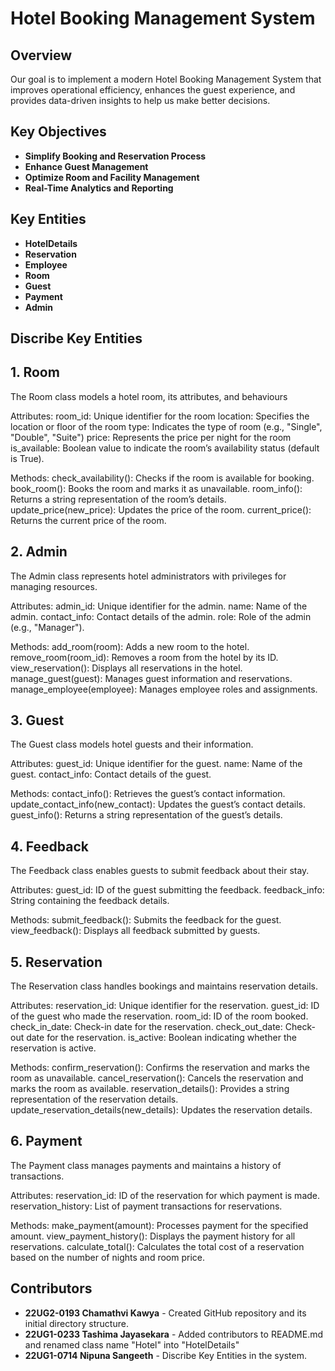 # Hotel Booking Management System

## Overview

Our goal is to implement a modern Hotel Booking Management System that improves operational efficiency, enhances the guest experience, and provides data-driven insights to help us make better decisions.

## Key Objectives

- **Simplify Booking and Reservation Process**
- **Enhance Guest Management**
- **Optimize Room and Facility Management**
- **Real-Time Analytics and Reporting**

## Key Entities

- **HotelDetails**
- **Reservation**
- **Employee**
- **Room**
- **Guest**
- **Payment**
- **Admin**

## Discribe Key Entities

## 1. Room

The Room class models a hotel room, its attributes, and behaviours

Attributes:
room_id: Unique identifier for the room
location: Specifies the location or floor of the room
type: Indicates the type of room (e.g., "Single", "Double", "Suite")
price: Represents the price per night for the room
is_available: Boolean value to indicate the room’s availability status (default is True).

Methods:
check_availability(): Checks if the room is available for booking.
book_room(): Books the room and marks it as unavailable.
room_info(): Returns a string representation of the room’s details.
update_price(new_price): Updates the price of the room.
current_price(): Returns the current price of the room.

## 2. Admin

The Admin class represents hotel administrators with privileges for managing resources.

Attributes:
admin_id: Unique identifier for the admin.
name: Name of the admin.
contact_info: Contact details of the admin.
role: Role of the admin (e.g., "Manager").

Methods:
add_room(room): Adds a new room to the hotel.
remove_room(room_id): Removes a room from the hotel by its ID.
view_reservation(): Displays all reservations in the hotel.
manage_guest(guest): Manages guest information and reservations.
manage_employee(employee): Manages employee roles and assignments.

## 3. Guest

The Guest class models hotel guests and their information.

Attributes:
guest_id: Unique identifier for the guest.
name: Name of the guest.
contact_info: Contact details of the guest.

Methods:
contact_info(): Retrieves the guest’s contact information.
update_contact_info(new_contact): Updates the guest’s contact details.
guest_info(): Returns a string representation of the guest’s details.

## 4. Feedback

The Feedback class enables guests to submit feedback about their stay.

Attributes:
guest_id: ID of the guest submitting the feedback.
feedback_info: String containing the feedback details.

Methods:
submit_feedback(): Submits the feedback for the guest.
view_feedback(): Displays all feedback submitted by guests.

## 5. Reservation

The Reservation class handles bookings and maintains reservation details.

Attributes:
reservation_id: Unique identifier for the reservation.
guest_id: ID of the guest who made the reservation.
room_id: ID of the room booked.
check_in_date: Check-in date for the reservation.
check_out_date: Check-out date for the reservation.
is_active: Boolean indicating whether the reservation is active.

Methods:
confirm_reservation(): Confirms the reservation and marks the room as unavailable.
cancel_reservation(): Cancels the reservation and marks the room as available.
reservation_details(): Provides a string representation of the reservation details.
update_reservation_details(new_details): Updates the reservation details.

## 6. Payment

The Payment class manages payments and maintains a history of transactions.

Attributes:
reservation_id: ID of the reservation for which payment is made.
reservation_history: List of payment transactions for reservations.

Methods:
make_payment(amount): Processes payment for the specified amount.
view_payment_history(): Displays the payment history for all reservations.
calculate_total(): Calculates the total cost of a reservation based on the number of nights and room price.

## Contributors

- **22UG2-0193 Chamathvi Kawya** - Created GitHub repository and its initial directory structure.
- **22UG1-0233 Tashima Jayasekara** - Added contributors to README.md and renamed class name "Hotel" into "HotelDetails"
- **22UG1-0714 Nipuna Sangeeth** - Discribe Key Entities in the system.
